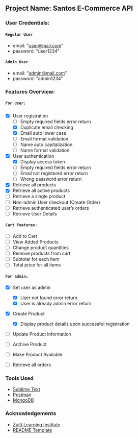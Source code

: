 

## Project Name: Santos E-Commerce API


### User Credentials:

#### `Regular User`
*   email: "user@mail.com"
*   password: "user1234"

#### `Admin User`
*   email: "admin@mail.com"
*   password: "admin1234"


### Features Overview:

##### `For user:`
*   [x] User registration
	*   [ ] Empty required fields error return
	*   [x] Duplicate email checking
	*   [x] Email auto lower case
	*   [ ] Email format validation
	*   [ ] Name auto capitalization
	*   [ ] Name format validation
*   [x] User authentication
	*   [x] Display access token
	*   [ ] Empty required fields error return
	*   [ ] Email not registered error return
	*   [ ] Wrong password error return
*   [x] Retrieve all products
*   [x] Retrieve all active products
*   [ ] Retrieve a single product
*   [ ] Non-admin User checkout (Create Order)
*   [ ] Retrieve authenticated user’s orders
*   [ ] Retrieve User Details 

#### `Cart Features:`
*   [ ] Add to Cart
*   [ ] View Added Products
*   [ ] Change product quantities
*   [ ] Remove products from cart 
*   [ ] Subtotal for each item
*   [ ] Total price for all items

#### `For admin:`
*   [x] Set user as admin
	*   [x] User not found error return
	*   [x] User is already admin error return
*   [x] Create Product
	*   [x] Display product details upon successful registration
*   [ ] Update Product information
*   [ ] Archive Product
*   [ ] Make Product Available
*   [ ] Retrieve all orders


### Tools Used

* [Sublime Text](https://www.sublimetext.com/)
* [Postman](https://www.postman.com/)
* [MongoDB](https://www.mongodb.com/)


### Acknowledgements
* [Zuitt Learning Institute](https://zuitt.co/)
* [README Template](https://gitlab.com/kopino4-templates/readme-template)